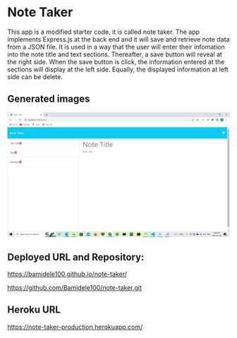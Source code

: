 # Note Taker

This app is a modified starter code, it is called note taker. The app implements Express.js at the back end and it will save and retrieve note data from a JSON file. It is used in a way that the user will enter their infomation into the note title and text sections. Thereafter, a save button will reveal at the right side. When the save button is click, the information entered at the sections will display at the left side. Equally, the displayed information at left side can be delete.


## Generated images
![alt text](./assets/image.png)


## Deployed URL and Repository:

https://bamidele100.github.io/note-taker/

https://github.com/Bamidele100/note-taker.git


## Heroku URL

https://note-taker-production.herokuapp.com/


